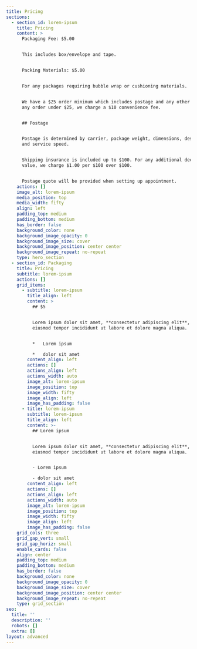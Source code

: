 ```yaml
---
title: Pricing
sections:
  - section_id: lorem-ipsum
    title: Pricing
    content: >
      Packaging Fee: $5.00


      This includes box/envelope and tape.


      Packing Materials: $5.00


      For any packages requiring bubble wrap or cushioning materials.


      We have a $25 order minimum which includes postage and any other fees. For
      any order under $25, we charge a $10 convenience fee.


      ## Postage


      Postage is determined by carrier, package weight, dimensions, destination
      and service speed.


      Shipping insurance is included up to $100. For any additional declared
      value, we charge $1.00 per $100 over $100.


      Postage quote will be provided when setting up appointment.
    actions: []
    image_alt: lorem-ipsum
    media_position: top
    media_width: fifty
    align: left
    padding_top: medium
    padding_bottom: medium
    has_border: false
    background_color: none
    background_image_opacity: 0
    background_image_size: cover
    background_image_position: center center
    background_image_repeat: no-repeat
    type: hero_section
  - section_id: Packaging
    title: Pricing
    subtitle: lorem-ipsum
    actions: []
    grid_items:
      - subtitle: lorem-ipsum
        title_align: left
        content: >
          ## $5


          Lorem ipsum dolor sit amet, **consectetur adipiscing elit**, sed do
          eiusmod tempor incididunt ut labore et dolore magna aliqua.


          *   Lorem ipsum

          *   dolor sit amet
        content_align: left
        actions: []
        actions_align: left
        actions_width: auto
        image_alt: lorem-ipsum
        image_position: top
        image_width: fifty
        image_align: left
        image_has_padding: false
      - title: lorem-ipsum
        subtitle: lorem-ipsum
        title_align: left
        content: >-
          ## Lorem ipsum


          Lorem ipsum dolor sit amet, **consectetur adipiscing elit**, sed do
          eiusmod tempor incididunt ut labore et dolore magna aliqua.


          - Lorem ipsum

          - dolor sit amet
        content_align: left
        actions: []
        actions_align: left
        actions_width: auto
        image_alt: lorem-ipsum
        image_position: top
        image_width: fifty
        image_align: left
        image_has_padding: false
    grid_cols: three
    grid_gap_vert: small
    grid_gap_horiz: small
    enable_cards: false
    align: center
    padding_top: medium
    padding_bottom: medium
    has_border: false
    background_color: none
    background_image_opacity: 0
    background_image_size: cover
    background_image_position: center center
    background_image_repeat: no-repeat
    type: grid_section
seo:
  title: ''
  description: ''
  robots: []
  extra: []
layout: advanced
---
```

